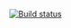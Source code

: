 [![Build status](https://ci.appveyor.com/api/projects/status/nicev57tcegi2tbp?svg=true)](https://ci.appveyor.com/project/IgorKalenkov/bdd-2-4)